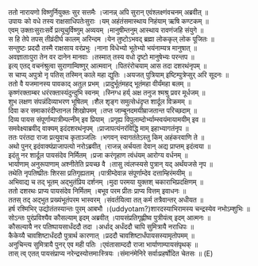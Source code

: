

  
ततो नारायणो विष्णुर्नियुक्तः सुर सत्तमैः ।जानन्न् अपि सुरान् एवंश्लक्ष्णंवचनम् अब्रवीत्  ॥   
उपायः को वधे तस्य राक्षसाधिपतेःसुराः ।यम् अहंतंसमास्थाय निहंयाम् ऋषि कण्टकम्  ॥   
एवम् उक्ताःसुराःसर्वे प्रत्यूचुर्विष्णुम् अव्ययम् ।मानुषीम्तनुम् आस्थाय रावणंजहि संयुगे  ॥   
स हि तेपे तपस् तीव्रंदीर्घ कालम् अरिन्दम ।येन तुष्टोऽभवद् ब्रह्मा लोककृल् लोक पूजितः  ॥   
सन्तुष्टः प्रददौ तस्मै राक्षसाय वरंप्रभुः ।नाना विधेभ्यो भूतेभ्यो भयंनाम्यत्र मानुषात्  ॥   
अवज्ञाताःपुरा तेन वर दानेन मानवाः ।तस्मात् तस्य वधो दृष्टो मानुषेभ्यः परन्तप  ॥   
इत्य् एतद् वचनंश्रुत्वा सुराणाम्विष्णुर् आत्मवान् ।पितरंरोचयाम् आस तदा दशरथंनृपम्  ॥   
स चाप्य् अपुत्रो नृ पतिस् तस्मिन् काले महा द्युतिः ।अयजत् पुत्रियाम् इष्टिम्पुत्रेप्सुर् अरि सूदनः  ॥   
ततो वै यजमानस्य पावकाद् अतुल प्रभम् ।प्रादुर्भूतंमहद् भूतंमहा वीर्यंमहा बलम्  ॥   
कृष्णंरक्ताम्बर धरंरक्तास्यंदुन्दुभि स्वनम् ।स्निग्ध हर्य् अक्ष तनुज श्मश्रु प्रवर मूर्धजम्  ॥   
शुभ लक्षण संपन्नंदिव्याभरण भूषितम् ।शैल शृङ्ग समुत्सेधंदृप्त शार्दूल विक्रमम्  ॥   
दिवा कर समाकारंदीप्तानल शिखोपमम् ।तप्त जाम्बूनदमयीम्राजतान्त परिच्छदाम्  ॥   
दिव्य पायस संपूर्णाम्पात्रीम्पत्नीम् इव प्रियाम् ।प्रगृह्य विपुलाम्दोर्भ्याम्स्वयंमायामयीम् इव  ॥   
समवेक्ष्याब्रवीद् वाक्यम् इदंदशरथंनृपम् ।प्राजापत्यंनरंविद्धि माम् इहाभ्यागतंनृप  ॥   
ततः परंतदा राजा प्रत्युवाच कृताञ्जलिः ।भगवन् स्वागतंतेऽस्तु किम् अहंकरवाणि ते  ॥   
अथो पुनर् इदंवाक्यंप्राजापत्यो नरोऽब्रवीत् ।राजन्न् अर्चयता देवान् अद्य प्राप्तम् इदंत्वया  ॥   
इदंतु नर शार्दूल पायसंदेव निर्मितम् ।प्रजा करंगृहाण त्वंधंयम् आरोग्य वर्धनम्  ॥   
भार्याणाम् अनुरूपाणाम् अश्नीतेति प्रयच्छ वै ।तासु त्वंलप्स्यसे पुत्रान् यद् अर्थंयजसे नृप  ॥   
तथेति नृपतिष्प्रीतः शिरसा प्रतिगृह्यताम् ।पात्रीम्देवान्न संपूर्णाम्देव दत्ताम्हिरंमयीम्  ॥   
अभिवाद्य च तद् भूतम् अद्भुतंप्रिय दर्शनम् ।मुदा परमया युक्तश् चकाराभिप्रदक्षिणम्  ॥   
ततो दशरथः प्राप्य पायसंदेव निर्मितम् ।बभूव परम प्रीतः प्राप्य वित्तम् इवाधनः  ॥   
ततस् तद् अद्भुत प्रख्यंभूतंपरम भास्वरम् ।संवर्तयित्वा तत् कर्म तत्रैवान्तर् अधीयत  ॥   
हर्ष रश्मिभिर् उद्योतंतस्यान्तः पुरम् आबभौ ।(uddyotam?)शारदस्याभिरामस्य चन्द्रस्येव नभोऽम्शुभिः  ॥   
सोऽन्तः पुरंप्रविश्यैव कौसल्याम् इदम् अब्रवीत् ।पायसंप्रतिगृह्णीष्व पुत्रीयंत्व् इदम् आत्मनः  ॥   
कौसल्यायै नर पतिष्पायसार्धंददौ तदा ।अर्धाद् अर्धंददौ चापि सुमित्रायै नराधिपः  ॥   
कैकेय्यै चावशिष्टार्धंददौ पुत्रार्थ कारणात् ।प्रददौ चावशिष्टार्धंपायसस्यामृतोपमम्  ॥   
अनुचिन्त्य सुमित्रायै पुनर् एव मही पतिः ।एवंतासाम्ददौ राजा भार्याणाम्पायसंपृथक्  ॥   
तास् त्व् एतत् पायसंप्राप्य नरेन्द्रस्योत्तमाःस्त्रियः ।संमानंमेनिरे सर्वाःप्रहर्षोदित चेतसः  ॥ (E)  
